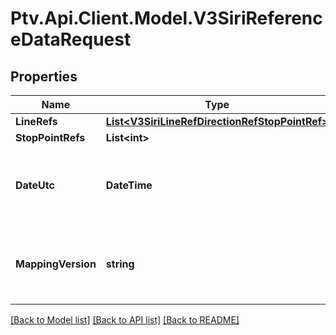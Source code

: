 # Ptv.Api.Client.Model.V3SiriReferenceDataRequest

## Properties

Name | Type | Description | Notes
------------ | ------------- | ------------- | -------------
**LineRefs** | [**List&lt;V3SiriLineRefDirectionRefStopPointRef&gt;**](V3SiriLineRefDirectionRefStopPointRef.md) |  | 
**StopPointRefs** | **List&lt;int&gt;** | Siri StopPointRef | [optional] 
**DateUtc** | **DateTime** | Filter by the date and time of the request (ISO 8601 UTC format) (default &#x3D; current date and time) | [optional] 
**MappingVersion** | **string** | DIVA mapping version generated by Chronos during a Parser or RealtimeBusConfig load | 

[[Back to Model list]](../README.md#documentation-for-models) [[Back to API list]](../README.md#documentation-for-api-endpoints) [[Back to README]](../README.md)

